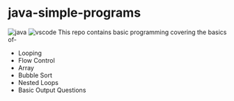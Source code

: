 # java-simple-programs
![java](https://img.shields.io/badge/Java-ED8B00?style=for-the-badge&logo=java&logoColor=white)
![vscode](https://img.shields.io/badge/Made%20for-VSCode-1f425f.svg)
This repo contains basic programming covering the basics of-
* Looping
* Flow Control 
* Array 
* Bubble Sort
* Nested Loops 
* Basic Output Questions 
